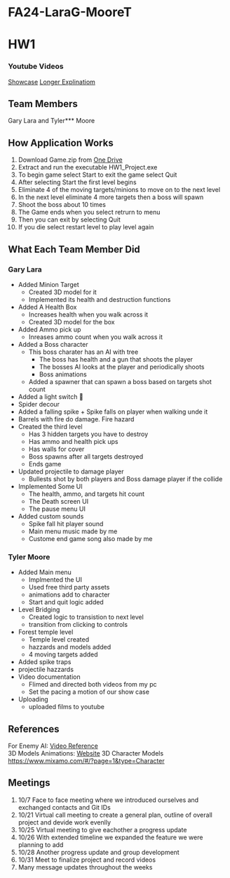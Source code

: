 # FA24-LaraG-MooreT
# HW1 
### Youtube Videos
[Showcase](https://youtu.be/E7RbcvUwXnI)
[Longer Explinatiom](https://www.youtube.com/watch?v=dqI3hy602pQ&feature=youtu.be)
## Team Members
Gary Lara and Tyler*** Moore 
## How Application Works

1. Download Game.zip from [One Drive](https://colostate-my.sharepoint.com/:u:/g/personal/garyl12_colostate_edu/EZnBEpeENgRGlKEGZPlbYQgBQFBd0BSN-rZjlVaOinndzQ?e=gPAABJ)
2. Extract and run the executable HW1_Project.exe
3. To begin game select Start to exit the game select Quit
4. After selecting Start the first level begins
5. Eliminate 4 of the moving targets/minions to move on to the next level
6. In the next level eliminate 4 more targets then a boss will spawn
7. Shoot the boss about 10 times
8. The Game ends when you select retrurn to menu
9. Then you can exit by selecting Quit
10. If you die select restart level to play level again
## What Each Team Member Did
### Gary Lara
* Added Minion Target
  + Created 3D model for it
  + Implemented its health and destruction functions
* Added A Health Box
  + Increases health when you walk across it
  + Created 3D model for the box
* Added Ammo pick up
  + Inreases ammo count when you walk across it
*  Added a Boss character
    + This boss charater has an AI with tree
      +  The boss has health and a gun that shoots the player
      +  The bosses AI looks at the player and periodically shoots
      +  Boss animations
    + Added a spawner that can spawn a boss based on targets shot count
* Added a light switch 🥳
* Spider decour
* Added a falling spike
      + Spike falls on player when walking unde it
* Barrels with fire do damage. Fire hazard
* Created the third level
    + Has 3 hidden targets you have to destroy
    + Has ammo and health pick ups
    + Has walls for cover
    + Boss spawns after all targets destroyed
    + Ends game
* Updated projectile to damage player
    + Bullests shot by both players and Boss damage player if the collide
* Implemented Some UI
    + The health, ammo, and targets hit count
    + The Death screen UI
    + The pause menu UI
* Added custom sounds
    + Spike fall hit player sound
    + Main menu music made by me
    + Custome end game song also made by me
### Tyler Moore
* Added Main menu
  + Implmented the UI
  + Used free third party assets
  + animations add to character
  + Start and quit logic added
* Level Bridging
  + Created logic to transistion to next level
  + transition from clicking to controls
* Forest temple level
  + Temple level created
  + hazzards and models added
  + 4 moving targets added
* Added spike traps
* projectile hazzards
* Video documentation
  + Flimed and directed both videos from my pc
  + Set the pacing a motion of our show case
* Uploading
  + uploaded films to youtube 
## References
For Enemy AI: [Video Reference](https://www.youtube.com/watch?v=DQqhJCoC4bQ&t=610s&ab_channel=RyanLale)  
3D Models Animations: [Website](https://www.mixamo.com/#/?limit=48&page=1&query=idle&type=Motion%2CMotionPack)
3D Character Models https://www.mixamo.com/#/?page=1&type=Character

## Meetings
1. 10/7 Face to face meeting where we introduced ourselves and exchanged contacts and Git IDs
2. 10/21 Virtual call meeting to create a general plan, outline of overall project and devide work evenlly
3. 10/25 Virtual meeting to give eachother a progress update
4. 10/26 With extended timeline we expanded the feature we were planning to add
5. 10/28 Another progress update and group development
6. 10/31 Meet to finalize project and record videos
7. Many message updates throughout the weeks
